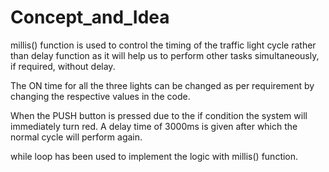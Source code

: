 # Concept_and_Idea

millis() function is used to control the timing of the traffic light cycle rather than delay function as it will help us to perform other tasks simultaneously, if required, without delay.

The ON time for all the three lights can be changed as per requirement by changing the respective values in the code.

When the PUSH button is pressed due to the if condition the system will immediately turn red. A delay time of 3000ms is given after which the normal cycle will perform again.

while loop has been used to implement the logic with millis() function. 
